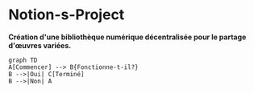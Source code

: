 # Notion-s-Project

**Création d'une bibliothèque numérique décentralisée pour le partage d'œuvres variées.**

```mermaid
graph TD
A[Commencer] --> B{Fonctionne-t-il?}
B -->|Oui| C[Terminé]
B -->|Non| A
```
